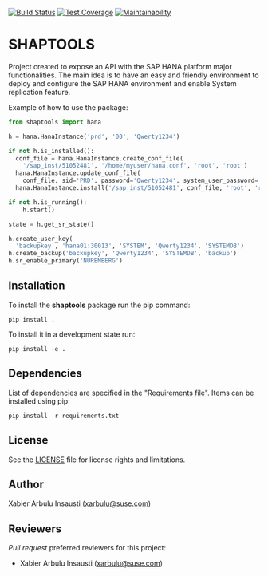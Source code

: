 [![Build Status](https://travis-ci.org/SUSE/shaptools.svg?branch=master)](https://travis-ci.org/SUSE/shaptools)
[![Test Coverage](https://api.codeclimate.com/v1/badges/1d4f7cd65e061ea100ba/test_coverage)](https://codeclimate.com/github/SUSE/shaptools/test_coverage)
[![Maintainability](https://api.codeclimate.com/v1/badges/1d4f7cd65e061ea100ba/maintainability)](https://codeclimate.com/github/SUSE/shaptools/maintainability)

# SHAPTOOLS

Project created to expose an API with the SAP HANA platform major functionalities.
The main idea is to have an easy and friendly environment to deploy and configure
the SAP HANA environment and enable System replication feature.

Example of how to use the package:

```python
from shaptools import hana

h = hana.HanaInstance('prd', '00', 'Qwerty1234')

if not h.is_installed():
  conf_file = hana.HanaInstance.create_conf_file(
    '/sap_inst/51052481', '/home/myuser/hana.conf', 'root', 'root')
  hana.HanaInstance.update_conf_file(
    conf_file, sid='PRD', password='Qwerty1234', system_user_password='Qwerty1234')
  hana.HanaInstance.install('/sap_inst/51052481', conf_file, 'root', 'root')

if not h.is_running():
    h.start()

state = h.get_sr_state()

h.create_user_key(
  'backupkey', 'hana01:30013', 'SYSTEM', 'Qwerty1234', 'SYSTEMDB')
h.create_backup('backupkey', 'Qwerty1234', 'SYSTEMDB', 'backup')
h.sr_enable_primary('NUREMBERG')
```

## Installation

To install the **shaptools** package run the pip command:

    pip install .

To install it in a development state run:

    pip install -e .

## Dependencies

List of dependencies are specified in the ["Requirements file"](requirements.txt). Items can be installed using pip:

    pip install -r requirements.txt

## License

See the [LICENSE](LICENSE) file for license rights and limitations.

## Author

Xabier Arbulu Insausti (xarbulu@suse.com)

## Reviewers

*Pull request* preferred reviewers for this project:
- Xabier Arbulu Insausti (xarbulu@suse.com)
